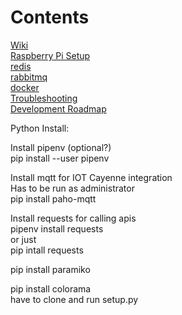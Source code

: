# Contents
[Wiki]()  
[Raspberry Pi Setup](RaspberryPiSetup.md)  
[redis](redis.md)  
[rabbitmq](rabbitmq.md)  
[docker](docker.md)  
[Troubleshooting](Troubleshooting.md)  
[Development Roadmap](roadmap.md)



Python Install:

Install pipenv (optional?)  
	pip install --user pipenv

Install mqtt for IOT Cayenne integration  
Has to be run as administrator  
	pip install paho-mqtt

Install requests for calling apis  
	pipenv install requests  
or just  
	pip intall requests  

pip install paramiko  

pip install colorama  
	have to clone and run setup.py

